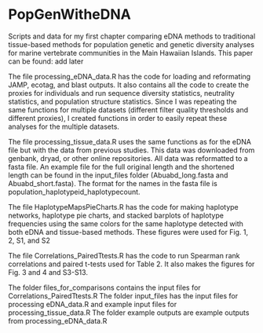 # PopGenWitheDNA
Scripts and data for my first chapter comparing eDNA methods to traditional tissue-based methods for population genetic and genetic diversity analyses for marine vertebrate communities in the Main Hawaiian Islands.
This paper can be found:
add later

The file processing_eDNA_data.R has the code for loading and reformating JAMP, ecotag, and blast outputs. It also contains all the code to create the proxies for individuals and run sequence diversity statistics, neutrality statistics, and population structure statistics. Since I was repeating the same functions for multiple datasets (different filter quality thresholds and different proxies), I created functions in order to easily repeat these analyses for the multiple datasets.

The file processing_tissue_data.R uses the same functions as for the eDNA file but with the data from previous studies. This data was downloaded from genbank, dryad, or other online repositories. All data was reformatted to a fasta file. An example file for the full original length and the shortened length can be found in the input_files folder (Abuabd_long.fasta and Abuabd_short.fasta). The format for the names in the fasta file is population_haplotypeid_haplotypecount.

The file HaplotypeMapsPieCharts.R has the code for making haplotype networks, haplotype pie charts, and stacked barplots of haplotype frequencies using the same colors for the same haplotype detected with both eDNA and tissue-based methods. These figures were used for Fig. 1, 2, S1, and S2

The file Correlations_PairedTtests.R has the code to run Spearman rank correlations and paired t-tests used for Table 2. It also makes the figures for Fig. 3 and 4 and S3-S13.

The folder files_for_comparisons contains the input files for Correlations_PairedTtests.R
The folder input_files has the input files for processing eDNA_data.R and example input files for processing_tissue_data.R
The folder example outputs are example outputs from processing_eDNA_data.R